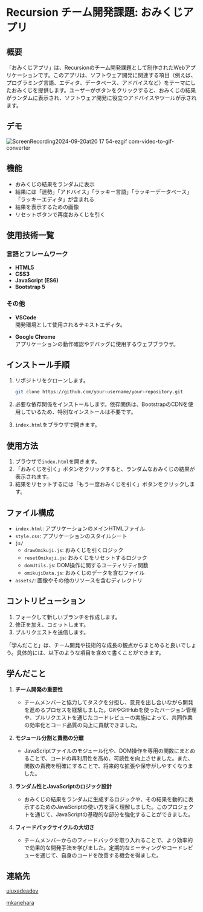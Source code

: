 # Recursion チーム開発課題: おみくじアプリ

## 概要

「おみくじアプリ」は、Recursionのチーム開発課題として制作されたWebアプリケーションです。このアプリは、ソフトウェア開発に関連する項目（例えば、プログラミング言語、エディタ、データベース、アドバイスなど）をテーマにしたおみくじを提供します。ユーザーがボタンをクリックすると、おみくじの結果がランダムに表示され、ソフトウェア開発に役立つアドバイスやツールが示されます。

## デモ

![ScreenRecording2024-09-20at20 17 54-ezgif com-video-to-gif-converter](https://github.com/user-attachments/assets/c2838cbe-34d9-4649-a7f9-62d287281b59)

## 機能

- おみくじの結果をランダムに表示
- 結果には「運勢」「アドバイス」「ラッキー言語」「ラッキーデータベース」「ラッキーエディタ」が含まれる
- 結果を表示するための画像
- リセットボタンで再度おみくじを引く


## 使用技術一覧

### 言語とフレームワーク

- **HTML5**  
- **CSS3**  
- **JavaScript (ES6)**
- **Bootstrap 5**
  
### その他

- **VSCode**  
  開発環境として使用されるテキストエディタ。

- **Google Chrome**  
  アプリケーションの動作確認やデバッグに使用するウェブブラウザ。


## インストール手順

1. リポジトリをクローンします。

    ```bash
    git clone https://github.com/your-username/your-repository.git
    ```

2. 必要な依存関係をインストールします。依存関係は、BootstrapのCDNを使用しているため、特別なインストールは不要です。

3. `index.html`をブラウザで開きます。

## 使用方法

1. ブラウザで`index.html`を開きます。
2. 「おみくじを引く」ボタンをクリックすると、ランダムなおみくじの結果が表示されます。
3. 結果をリセットするには「もう一度おみくじを引く」ボタンをクリックします。

## ファイル構成

- `index.html`: アプリケーションのメインHTMLファイル
- `style.css`: アプリケーションのスタイルシート
- `js/`
  - `drawOmikuji.js`: おみくじを引くロジック
  - `resetOmikuji.js`: おみくじをリセットするロジック
  - `domUtils.js`: DOM操作に関するユーティリティ関数
  - `omikujiData.js`: おみくじのデータを含むファイル
- `assets/`: 画像やその他のリソースを含むディレクトリ

## コントリビューション

1. フォークして新しいブランチを作成します。
2. 修正を加え、コミットします。
3. プルリクエストを送信します。

「学んだこと」は、チーム開発や技術的な成長の観点からまとめると良いでしょう。具体的には、以下のような項目を含めて書くことができます。

## 学んだこと

1. **チーム開発の重要性**
   - チームメンバーと協力してタスクを分担し、意見を出し合いながら開発を進めるプロセスを経験しました。GitやGitHubを使ったバージョン管理や、プルリクエストを通じたコードレビューの実施によって、共同作業の効率化とコード品質の向上に貢献できました。

2. **モジュール分割と責務の分離**
   - JavaScriptファイルのモジュール化や、DOM操作を専用の関数にまとめることで、コードの再利用性を高め、可読性を向上させました。また、関数の責務を明確にすることで、将来的な拡張や保守がしやすくなりました。

3. **ランダム性とJavaScriptのロジック設計**
   - おみくじの結果をランダムに生成するロジックや、その結果を動的に表示するためのJavaScriptの使い方を深く理解しました。このプロジェクトを通じて、JavaScriptの基礎的な部分を強化することができました。

4. **フィードバックサイクルの大切さ**
   - チームメンバーからのフィードバックを取り入れることで、より効率的で効果的な開発手法を学びました。定期的なミーティングやコードレビューを通じて、自身のコードを改善する機会を得ました。


## 連絡先
[uiuxadeadev](https://github.com/uiuxadeadev)

[mkanehara](https://github.com/mkanehara)


